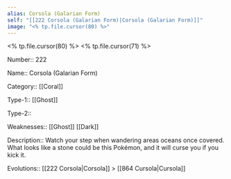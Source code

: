 ```yaml
---
alias: Corsola (Galarian Form)
self: "[[222 Corsola (Galarian Form)|Corsola (Galarian Form)]]"
image: "<% tp.file.cursor(80) %>"
---
```


<% tp.file.cursor(80) %>
<% tp.file.cursor(71) %>

Number:: 222

Name:: Corsola (Galarian Form)

Category:: [[Coral]]

Type-1:: [[Ghost]]

Type-2:: 

Weaknesses:: [[Ghost]] [[Dark]]

Description:: Watch your step when wandering areas oceans once covered. What looks like a stone could be this Pokémon, and it will curse you if you kick it.

Evolutions:: [[222 Corsola|Corsola]] > [[864 Cursola|Cursola]]